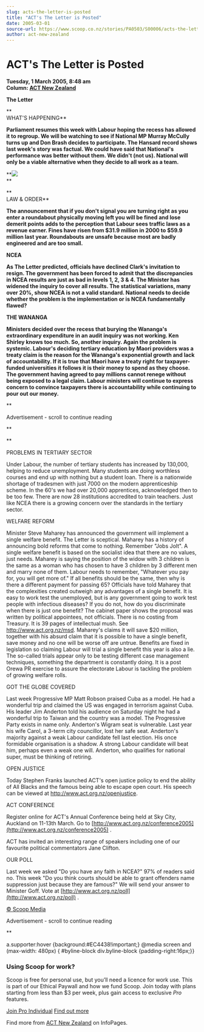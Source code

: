 ```yaml
---
slug: acts-the-letter-is-posted
title: "ACT's The Letter is Posted"
date: 2005-03-01
source-url: https://www.scoop.co.nz/stories/PA0503/S00006/acts-the-letter-is-posted.htm
author: act-new-zealand
---
```

ACT's The Letter is Posted
==========================

**Tuesday, 1 March 2005, 8:48 am**  
**Column: [ACT New Zealand](https://info.scoop.co.nz/ACT_New_Zealand)**

  

**The Letter**

**  
WHAT'S HAPPENING**

**Parliament resumes this week with Labour hoping the recess has allowed it to regroup. We will be watching to see if National MP Murray McCully turns up and Don Brash decides to participate. The Hansard record shows last week's story was factual. We could have said that National's performance was better without them. We didn't (not us). National will only be a viable alternative when they decide to all work as a team.**

**![](http://img.scoop.co.nz/stories/images/0503/b5086b110ae8c15d91a1.jpeg)  
**

**  
LAW & ORDER**

**The announcement that if you don't signal you are turning right as you enter a roundabout physically moving left you will be fined and lose demerit points adds to the perception that Labour sees traffic laws as a revenue earner. Fines have risen from $31.9 million in 2000 to $59.9 million last year. Roundabouts are unsafe because most are badly engineered and are too small.**

**NCEA**

**As The Letter predicted, officials have declined Clark's invitation to resign. The government has been forced to admit that the discrepancies in NCEA results are just as bad in levels 1, 2, 3 & 4. The Minister has widened the inquiry to cover all results. The statistical variations, many over 20%, show NCEA is not a valid standard. National needs to decide whether the problem is the implementation or is NCEA fundamentally flawed?**

**THE WANANGA**

**Ministers decided over the recess that burying the Wananga's extraordinary expenditure in an audit inquiry was not working. Ken Shirley knows too much. So, another inquiry. Again the problem is systemic. Labour's deciding tertiary education by Maori providers was a treaty claim is the reason for the Wananga's exponential growth and lack of accountability. If it is true that Maori have a treaty right for taxpayer-funded universities it follows it is their money to spend as they choose. The government having agreed to pay millions cannot renege without being exposed to a legal claim. Labour ministers will continue to express concern to convince taxpayers there is accountability while continuing to pour out our money.**

**

Advertisement - scroll to continue reading











**

**

PROBLEMS IN TERTIARY SECTOR

Under Labour, the number of tertiary students has increased by 130,000, helping to reduce unemployment. Many students are doing worthless courses and end up with nothing but a student loan. There is a nationwide shortage of tradesmen with just 7000 on the modern apprenticeship scheme. In the 60's we had over 20,000 apprentices, acknowledged then to be too few. There are now 28 institutions accredited to train teachers. Just like NCEA there is a growing concern over the standards in the tertiary sector.

WELFARE REFORM

Minister Steve Maharey has announced the government will implement a single welfare benefit. The Letter is sceptical. Maharey has a history of announcing bold reforms that come to nothing. Remember "Jobs Jolt". A single welfare benefit is based on the socialist idea that there are no values, just needs. Maharey is saying the position of the widow with 3 children is the same as a woman who has chosen to have 3 children by 3 different men and marry none of them. Labour needs to remember, "Whatever you pay for, you will get more of." If all benefits should be the same, then why is there a different payment for passing 65? Officials have told Maharey that the complexities created outweigh any advantages of a single benefit. It is easy to work test the unemployed, but is any government going to work test people with infectious diseases? If you do not, how do you discriminate when there is just one benefit? The cabinet paper shows the proposal was written by political appointees, not officials. There is no costing from Treasury. It is 39 pages of intellectual mush. See http://www.act.org.nz/msd. Maharey's claims it will save $20 million, together with his absurd claim that it is possible to have a single benefit, save money and no one will be worse off are untrue. Benefits are fixed in legislation so claiming Labour will trial a single benefit this year is also a lie. The so-called trials appear only to be testing different case management techniques, something the department is constantly doing. It is a post Orewa PR exercise to assure the electorate Labour is tackling the problem of growing welfare rolls.

GOT THE GLOBE COVERED

Last week Progressive MP Matt Robson praised Cuba as a model. He had a wonderful trip and claimed the US was engaged in terrorism against Cuba. His leader Jim Anderton told his audience on Saturday night he had a wonderful trip to Taiwan and the country was a model. The Progressive Party exists in name only. Anderton's Wigram seat is vulnerable. Last year his wife Carol, a 3-term city councillor, lost her safe seat. Anderton's majority against a weak Labour candidate fell last election. His once formidable organisation is a shadow. A strong Labour candidate will beat him, perhaps even a weak one will. Anderton, who qualifies for national super, must be thinking of retiring.

OPEN JUSTICE

Today Stephen Franks launched ACT's open justice policy to end the ability of All Blacks and the famous being able to escape open court. His speech can be viewed at http://www.act.org.nz/openjustice.

ACT CONFERENCE

Register online for ACT's Annual Conference being held at Sky City, Auckland on 11-13th March. Go to [http://www.act.org.nz/conference2005](http://www.act.org.nz/conference2005) .

ACT has invited an interesting range of speakers including one of our favourite political commentators Jane Clifton.

OUR POLL

Last week we asked "Do you have any faith in NCEA?" 97% of readers said no. This week "Do you think courts should be able to grant offenders name suppression just because they are famous?" We will send your answer to Minister Goff. Vote at [http://www.act.org.nz/poll](http://www.act.org.nz/poll) .

  

[© Scoop Media](http://www.scoop.co.nz/about/terms.html)  

Advertisement - scroll to continue reading





**

a.supporter:hover {background:#EC4438!important;} @media screen and (max-width: 480px) { #byline-block div.byline-block {padding-right:16px;}}

### Using Scoop for work?

Scoop is free for personal use, but you’ll need a licence for work use. This is part of our Ethical Paywall and how we fund Scoop. Join today with plans starting from less than $3 per week, plus gain access to exclusive _Pro_ features.  
  
[Join Pro Individual](https://pro.scoop.co.nz/Individual/?from=ProIn24) [Find out more](https://pro.scoop.co.nz/using-scoop-for-work/?from=ProIn24)

Find more from [ACT New Zealand](https://info.scoop.co.nz/ACT_New_Zealand) on InfoPages.